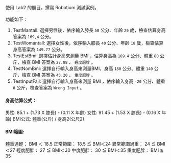 使用 Lab2 的題目，撰寫 Robotium 測試案例。 
<br/><br/>
功能如下： 
1. TestMantall: 選擇男性後，依序輸入膝長 `50` 公分、年齡 `20` 歲，檢查估算身高答案為 `169,4` 公分。
2. TestWomantall: 選擇女性後，依序輸入膝長 `40` 公分、年齡 `18` 歲，檢查估算身高答案為 `149.77` 公分。
3. TestEstBmi: 選擇估計身高來測量 BMI ，估算身高為 `169.4` 公分、體重 `80` 公斤，檢查 BMI 答案為 `27.88` 、 `輕度肥胖` 。 
4. TestNomBmi: 選擇自行輸入身高來測量BMI，身高 `180` 公分、體重 `140` 公斤，檢查 BMI 答案為 `43.20` 、 `重度肥胖` 。
5. TestInputFail: 選擇自行輸入身高來測量 BMI ，依序輸入身高 `-20` 公分、體重 `0` 公斤，檢查答案為 `Wrong Input` 。

#### 身高估算公式： 
男性: 85.1 + (1.73 X 膝長) - (0.11 X 年齡) 
女性: 91.45 + (1.53 X 膝長) - (0.16 X 年齡) 
BMI公式: 體重(公斤) / 身高2(公尺2) 
#### BMI範圍: 
體重過輕： BMI ＜ 18.5 
正常範圍： 18.5 ≦ BMI＜24 
異常範圍過重： 24 ≦ BMI＜27 
輕度肥胖： 27 ≦ BMI＜30 
中度肥胖： 30 ≦ BMI＜35 
重度肥胖： BMI ≧ 35 